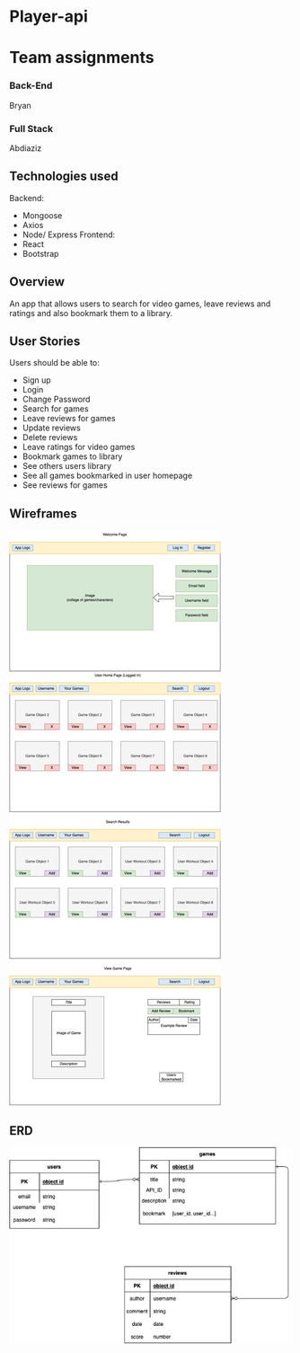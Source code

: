 # Player-api

# Team assignments

### Back-End 
Bryan

### Full Stack
Abdiaziz

## Technologies used
Backend:
- Mongoose
- Axios
- Node/ Express
Frontend:
- React
- Bootstrap

## Overview
An app that allows users to search for video games, leave reviews and ratings and also bookmark them to a library. 

## User Stories
Users should be able to:
- Sign up
- Login
- Change Password
- Search for games
- Leave reviews for games
- Update reviews
- Delete reviews
- Leave ratings for video games
- Bookmark games to library
- See others users library
- See all games bookmarked in user homepage
- See reviews for games


## Wireframes
![myImg](Wireframes.drawio.png)

## ERD
![myImg](ERD.drawio.png)


